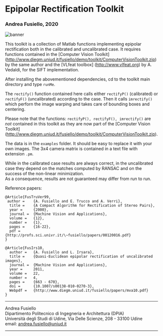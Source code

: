 
# Epipolar Rectification Toolkit

### Andrea Fusiello, 2020


![banner](https://fusiello.github.io/demo/rect/banner.jpg)


This toolkit is a collection of Matlab functions implementing
epipolar rectification both in the calibrated and uncalibrated
case.  It requires functions contained in the [Computer Vision
Toolkit]
(http://www.diegm.uniud.it/fusiello/demo/toolkit/ComputerVisionToolkit.zip)
by the same author and the [VLfeat toolbox] (http://www.vlfeat.org)
by A. Vedaldi, for the SIFT implementation.

After installing the abovementioned dependencies, cd to the
toolkit main directory and type `runMe`.

The `rectify()` function contained here calls either
`rectifyP()` (calibrated) or `rectifyF()` (uncalibrated) according to
the case. Then it calls `imrectify()` which perforn the image
warping and takes care of bounding boxes and centering.

Please note that the functions: `rectifyP(), rectifyF(),
imrectify()` are *not* contained in this toolkit as they are now
part of the [Computer Vision Toolkit]
(http://www.diegm.uniud.it/fusiello/demo/toolkit/ComputerVisionToolkit.zip).

The data is in the `examples` folder. It should be easy to
replace it with your own images. The 3x4 camera matrix
is contained in a text file with extension `.pm`.

While in the calibrated case results are always correct, 
in the uncalibrated case they depend on the matches computed
by RANSAC and on the success of the non-linear minimization.  
As a consequence, results are not guaranteed may differ from
run to run.

Reference papers:

	@Article{FusTruVer99,
	 author = 	 {A. Fusiello and E. Trucco and A. Verri},
	  title = 	 {A Compact Algorithm for Rectification of Stereo Pairs},
	  year = 	 {2000},
	  journal =  {Machine Vision and Applications},
	  volume = 	 {12},
	  number = 	 {1},
	  pages = 	 {16-22},
	  pdf =      {http://profs.sci.univr.it/\~fusiello/papers/00120016.pdf}
	}

	@Article{FusIrs10,
	  author =	 {A. Fusiello and L. Irsara},
	  title =	 {Quasi-Euclidean epipolar rectification of uncalibrated images},
	  journal =	 {Machine Vision and Applications},
	  year =	 2011,
	  volume =	 22,
	  number =	 4,
	  pages =	 {663 - 670},
	  doi =		 {10.1007/s00138-010-0270-3},
	  Webpdf =	 {http://www.diegm.uniud.it/fusiello/papers/mva10.pdf}
	}
	


---
Andrea Fusiello                
Dipartimento Politecnico di Ingegneria e Architettura (DPIA)  
Università degli Studi di Udine, Via Delle Scienze, 208 - 33100 Udine  
email: <andrea.fusiello@uniud.it>

---
